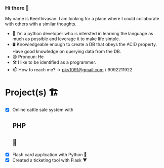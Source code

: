 ### Hi there 👋

My name is Keerthivasan. I am looking for a place where I could collaborate with others with a similar thoughts. 

- 🌱 I’m a python developer who is intersted in learning the language as much as possible and leverage it to make life simple.
- 🛢️ Knowledgeable enough to create a DB that obeys the ACID property. Have good knowledge on querying data from the DB.
- 😄 Pronoun: He
- 🛠️ I like to be identified as a programmer.
- 📫 How to reach me? -> pkv1091@gmail.com / 9092211922

# Project(s) 🏗️
- [x] Online cattle sale system with <h2>PHP<h2> 🐘 
- [x] Flash card application with Python 🐍
- [x] Created a ticketing tool with Flask ▼
